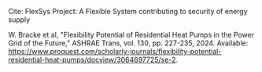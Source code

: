Cite: FlexSys Project: A Flexible System contributing to security of energy supply

W. Bracke et al, "Flexibility Potential of Residential Heat Pumps in the Power Grid of the Future," ASHRAE Trans, vol. 130, pp. 227-235, 2024. Available: https://www.proquest.com/scholarly-journals/flexibility-potential-residential-heat-pumps/docview/3064697725/se-2.
